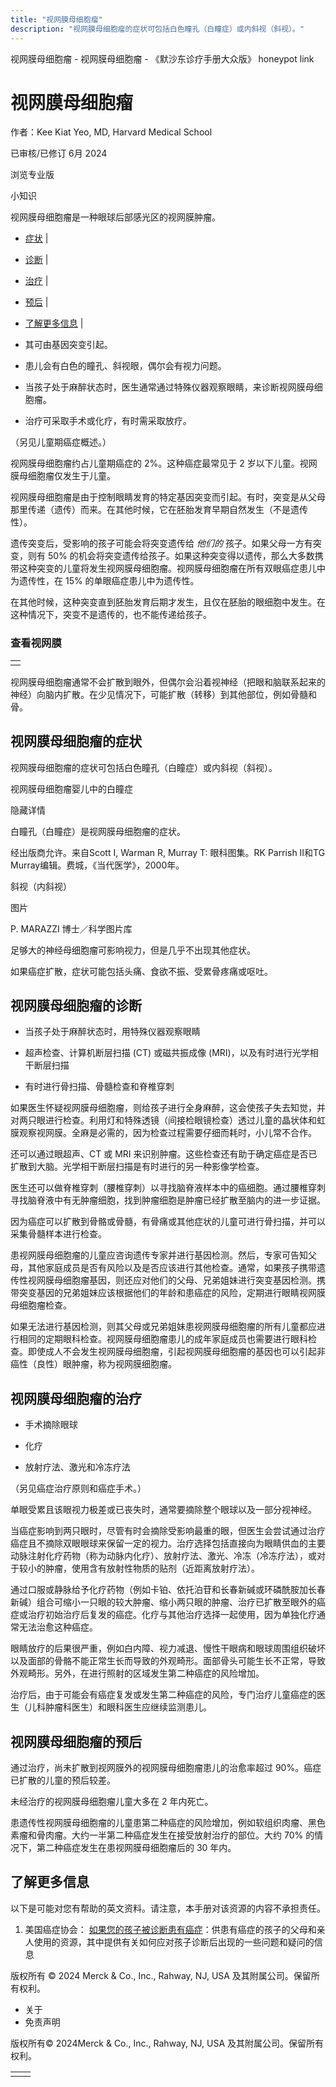 ```yaml
---
title: "视网膜母细胞瘤"
description: "视网膜母细胞瘤的症状可包括白色瞳孔（白瞳症）或内斜视（斜视）。"
---
```


﻿视网膜母细胞瘤 \- 视网膜母细胞瘤 \- 《默沙东诊疗手册大众版》 honeypot link

# 视网膜母细胞瘤

作者：Kee Kiat Yeo, MD, Harvard Medical School

已审核/已修订 6月 2024

浏览专业版

小知识

视网膜母细胞瘤是一种眼球后部感光区的视网膜肿瘤。

- [症状](#症状_v822755_zh) \|
- [诊断](#诊断_v26517048_zh) \|
- [治疗](#治疗_v26517067_zh) \|
- [预后](#预后_v822762_zh) \|
- [了解更多信息](#了解更多信息_v54152498_zh) \|

- 其可由基因突变引起。

- 患儿会有白色的瞳孔、斜视眼，偶尔会有视力问题。

- 当孩子处于麻醉状态时，医生通常通过特殊仪器观察眼睛，来诊断视网膜母细胞瘤。

- 治疗可采取手术或化疗，有时需采取放疗。


（另见儿童期癌症概述。）

视网膜母细胞瘤约占儿童期癌症的 2%。这种癌症最常见于 2 岁以下儿童。视网膜母细胞瘤仅发生于儿童。

视网膜母细胞瘤是由于控制眼睛发育的特定基因突变而引起。有时，突变是从父母那里传递（遗传）而来。在其他时候，它在胚胎发育早期自然发生（不是遗传性）。

遗传突变后，受影响的孩子可能会将突变遗传给 _他们的_ 孩子。如果父母一方有突变，则有 50% 的机会将突变遗传给孩子。如果这种突变得以遗传，那么大多数携带这种突变的儿童将发生视网膜母细胞瘤。视网膜母细胞瘤在所有双眼癌症患儿中为遗传性，在 15% 的单眼癌症患儿中为遗传性。

在其他时候，这种突变直到胚胎发育后期才发生，且仅在胚胎的眼细胞中发生。在这种情况下，突变不是遗传的，也不能传递给孩子。

### 查看视网膜

|     |
| --- |
|  |

视网膜母细胞瘤通常不会扩散到眼外，但偶尔会沿着视神经（把眼和脑联系起来的神经）向脑内扩散。在少见情况下，可能扩散（转移）到其他部位，例如骨髓和骨。

## 视网膜母细胞瘤的症状

视网膜母细胞瘤的症状可包括白色瞳孔（白瞳症）或内斜视（斜视）。

视网膜母细胞瘤婴儿中的白瞳症



隐藏详情

白瞳孔（白瞳症）是视网膜母细胞瘤的症状。

经出版商允许。来自Scott I, Warman R, Murray T: 眼科图集。RK Parrish II和TG Murray编辑。费城，《当代医学》，2000年。

斜视（内斜视）



图片

P. MARAZZI 博士／科学图片库

足够大的神经母细胞瘤可影响视力，但是几乎不出现其他症状。

如果癌症扩散，症状可能包括头痛、食欲不振、受累骨疼痛或呕吐。

## 视网膜母细胞瘤的诊断

- 当孩子处于麻醉状态时，用特殊仪器观察眼睛

- 超声检查、计算机断层扫描 (CT) 或磁共振成像 (MRI)，以及有时进行光学相干断层扫描

- 有时进行骨扫描、骨髓检查和脊椎穿刺


如果医生怀疑视网膜母细胞瘤，则给孩子进行全身麻醉，这会使孩子失去知觉，并对两只眼进行检查。利用灯和特殊透镜（间接检眼镜检查）透过儿童的晶状体和虹膜观察视网膜。全麻是必需的，因为检查过程需要仔细而耗时，小儿常不合作。

还可以通过眼超声、CT 或 MRI 来识别肿瘤。这些检查还有助于确定癌症是否已扩散到大脑。光学相干断层扫描是有时进行的另一种影像学检查。

医生还可以做脊椎穿刺（腰椎穿刺）以寻找脑脊液样本中的癌细胞。通过腰椎穿刺寻找脑脊液中有无肿瘤细胞，找到肿瘤细胞是肿瘤已经扩散至脑内的进一步证据。

因为癌症可以扩散到骨骼或骨髓，有骨痛或其他症状的儿童可进行骨扫描，并可以采集骨髓样本进行检查。

患视网膜母细胞瘤的儿童应咨询遗传专家并进行基因检测。然后，专家可告知父母，其他家庭成员是否有风险以及是否应该进行其他检查。通常，如果孩子携带遗传性视网膜母细胞瘤基因，则还应对他们的父母、兄弟姐妹进行突变基因检测。携带突变基因的兄弟姐妹应该根据他们的年龄和患癌症的风险，定期进行眼睛视网膜母细胞瘤检查。

如果无法进行基因检测，则其父母或兄弟姐妹患视网膜母细胞瘤的所有儿童都应进行相同的定期眼科检查。视网膜母细胞瘤患儿的成年家庭成员也需要进行眼科检查。即使成人不会发生视网膜母细胞瘤，引起视网膜母细胞瘤的基因也可以引起非癌性（良性）眼肿瘤，称为视网膜细胞瘤。

## 视网膜母细胞瘤的治疗

- 手术摘除眼球

- 化疗

- 放射疗法、激光和冷冻疗法


（另见癌症治疗原则和癌症手术。）

单眼受累且该眼视力极差或已丧失时，通常要摘除整个眼球以及一部分视神经。

当癌症影响到两只眼时，尽管有时会摘除受影响最重的眼，但医生会尝试通过治疗癌症且不摘除双眼眼球来保留一定的视力。治疗选择包括直接向为眼睛供血的主要动脉注射化疗药物（称为动脉内化疗）、放射疗法、激光、冷冻（冷冻疗法），或对于较小的肿瘤，使用含有放射性物质的贴剂（近距离放射疗法）。

通过口服或静脉给予化疗药物（例如卡铂、依托泊苷和长春新碱或环磷酰胺加长春新碱）组合可缩小一只眼的较大肿瘤、缩小两只眼的肿瘤、治疗已扩散至眼外的癌症或治疗初始治疗后复发的癌症。化疗与其他治疗选择一起使用，因为单独化疗通常无法治愈这种癌症。

眼睛放疗的后果很严重，例如白内障、视力减退、慢性干眼病和眼球周围组织破坏以及面部的骨骼不能正常生长而导致的外观畸形。面部骨头可能生长不正常，导致外观畸形。另外，在进行照射的区域发生第二种癌症的风险增加。

治疗后，由于可能会有癌症复发或发生第二种癌症的风险，专门治疗儿童癌症的医生（儿科肿瘤科医生）和眼科医生应继续监测患儿。

## 视网膜母细胞瘤的预后

通过治疗，尚未扩散到视网膜外的视网膜母细胞瘤患儿的治愈率超过 90%。癌症已扩散的儿童的预后较差。

未经治疗的视网膜母细胞瘤儿童大多在 2 年内死亡。

患遗传性视网膜母细胞瘤的儿童患第二种癌症的风险增加，例如软组织肉瘤、黑色素瘤和骨肉瘤。大约一半第二种癌症发生在接受放射治疗的部位。大约 70% 的情况下，第二种癌症发生在患视网膜母细胞瘤后的 30 年内。

## 了解更多信息

以下是可能对您有帮助的英文资料。请注意，本手册对该资源的内容不承担责任。

1. 美国癌症协会： [如果您的孩子被诊断患有癌症](https://www.cancer.org/treatment/children-and-cancer/when-your-child-has-cancer/after-diagnosis.html)：供患有癌症的孩子的父母和亲人使用的资源，其中提供有关如何应对孩子诊断后出现的一些问题和疑问的信息




版权所有 © 2024
Merck & Co., Inc., Rahway, NJ, USA 及其附属公司。保留所有权利。

- 关于
- 免责声明

版权所有© 2024Merck & Co., Inc., Rahway, NJ, USA 及其附属公司。保留所有权利。

|     |     |
| --- | --- |
|  |  |